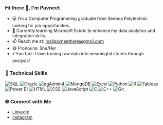 ### Hi there 👋, I'm Pavneet 
- 💻 I’m a Computer Programming graduate from Seneca Polytechnic looking for job opportunities.    
- 🌱 Currently learning Microsoft Fabric to enhance my data analytics and integration skills.  
- 📫 Reach me at: mailpavneethere@gmail.com  
- 😄 Pronouns: She/Her  
- ⚡ Fun fact: I love turning raw data into meaningful stories through analysis!

### 🔧 Technical Skills

![SQL](https://img.shields.io/badge/-SQL-blue?logo=MySQL&logoColor=white)
![Oracle](https://img.shields.io/badge/-Oracle-red?logo=Oracle&logoColor=white)
 ![pgAdmin4](https://img.shields.io/badge/-pgAdmin4-yellow?logo=PostgreSQL&logoColor=white)
![MongoDB](https://img.shields.io/badge/-MongoDB-green?logo=MongoDB&logoColor=white)
![Excel](https://img.shields.io/badge/-Excel-brightgreen?logo=Microsoft-Excel&logoColor=white)
![Python](https://img.shields.io/badge/-Python-blue?logo=Python&logoColor=white)
![R](https://img.shields.io/badge/-R-orange?logo=R&logoColor=white)
![Tableau](https://img.shields.io/badge/-Tableau-blueviolet?logo=Tableau&logoColor=white)
![Power BI](https://img.shields.io/badge/-Power%20BI-orange?logo=Power-BI&logoColor=white)
![HTML](https://img.shields.io/badge/-HTML-orange?logo=HTML5&logoColor=white)
![CSS](https://img.shields.io/badge/-CSS-blue?logo=CSS3&logoColor=white)
![JavaScript](https://img.shields.io/badge/-JavaScript-yellow?logo=JavaScript&logoColor=white)
![C](https://img.shields.io/badge/-C-blue?logo=C&logoColor=white)
![C++](https://img.shields.io/badge/-C++-brightgreen?logo=C%2B%2B&logoColor=white)
![Git](https://img.shields.io/badge/-Git-orange?logo=Git&logoColor=white)

### 🌐 Connect with Me
- [LinkedIn](https://www.linkedin.com/in/kaurpavneet29/)
- [Instagram](https://www.instagram.com/kaurpavneet29/)
